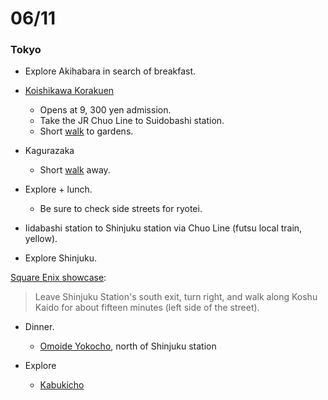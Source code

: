 # 06/11

### Tokyo

* Explore Akihabara in search of breakfast.

* [Koishikawa Korakuen](https://github.com/ags/japan-trip-2013/issues/15)
  * Opens at 9, 300 yen admission.
  * Take the JR Chuo Line to Suidobashi station.
  * Short [walk](https://maps.google.com/maps?q=Suidobashi+Station+to+Koishikawa+Korakuen&ie=UTF-8&ei=EWNiUtaLKLCSiAeTyYHoDg&ved=0CAoQ_AUoAg) to gardens.

* Kagurazaka
  * Short [walk](https://maps.google.com/maps?q=koishikawa+korakuen+to+Kagurazaka&ie=UTF-8&ei=VmRiUuqrKoufiAfTpoHYCg&ved=0CAoQ_AUoAg) away.

* Explore + lunch.
  * Be sure to check side streets for ryotei.

* Iidabashi station to Shinjuku station via Chuo Line (futsu local train, yellow).

* Explore Shinjuku.

[Square Enix showcase](https://maps.google.com/maps?safe=off&q=151-0053+T%C5%8Dky%C5%8D-to,+Shibuya-ku,+Yoyogi,+4+Chome+31%E2%88%928&ie=UTF-8&ei=fSRjUr7LObGZiAfA9oGACA&ved=0CAgQ_AUoAg):
> Leave Shinjuku Station's south exit, turn right, and walk along Koshu Kaido for about fifteen minutes (left side of the street).

* Dinner.
  * [Omoide Yokocho](https://maps.google.com/maps?q=Omoide+Yokocho&ie=UTF-8&ei=9SNjUt2ZEK2XiAf924DwDg&ved=0CAoQ_AUoAg), north of Shinjuku station

* Explore
  * [Kabukicho](https://maps.google.com/maps?q=Kabukicho&ie=UTF-8&ei=3iVjUun9C8-TiAe_s4HoCw&ved=0CAoQ_AUoAg)
